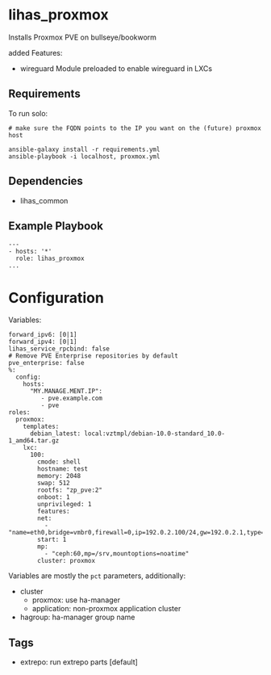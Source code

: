 # lihas_proxmox
Installs Proxmox PVE on bullseye/bookworm

added Features:

* wireguard Module preloaded to enable wireguard in LXCs

## Requirements

To run solo:
```
# make sure the FQDN points to the IP you want on the (future) proxmox host

ansible-galaxy install -r requirements.yml
ansible-playbook -i localhost, proxmox.yml
```

## Dependencies

* lihas_common

## Example Playbook

```
---
- hosts: '*'
  role: lihas_proxmox
...
```

# Configuration
Variables:
```
forward_ipv6: [0|1]
forward_ipv4: [0|1]
lihas_service_rpcbind: false
# Remove PVE Enterprise repositories by default
pve_enterprise: false
%:
  config:
    hosts:
      "MY.MANAGE.MENT.IP":
         - pve.example.com
         - pve
roles:
  proxmox:
    templates:
      debian_latest: local:vztmpl/debian-10.0-standard_10.0-1_amd64.tar.gz
    lxc:
      100:
        cmode: shell
        hostname: test
        memory: 2048
        swap: 512
        rootfs: "zp_pve:2"
        onboot: 1
        unprivileged: 1
        features:
        net:
          - "name=eth0,bridge=vmbr0,firewall=0,ip=192.0.2.100/24,gw=192.0.2.1,type=veth"
        start: 1
        mp:
          - "ceph:60,mp=/srv,mountoptions=noatime"
        cluster: proxmox
```
Variables are mostly the `pct` parameters, additionally:

* cluster
  * proxmox: use ha-manager
  * application: non-proxmox application cluster
* hagroup: ha-manager group name

## Tags
* extrepo: run extrepo parts [default]
